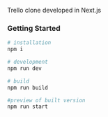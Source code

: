 Trello clone developed in Next.js

### Getting Started

```sh
# installation
npm i

# development
npm run dev

# build
npm run build

#preview of built version
npm run start
```
